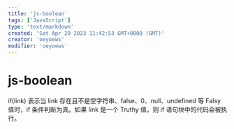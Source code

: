 ```yaml
---
title: 'js-boolean'
tags: ['JavaScript']
type: 'text/markdown'
created: 'Sat Apr 29 2023 11:42:53 GMT+0000 (GMT)'
creator: 'oeyoews'
modifier: 'oeyoews'
---
```


# js-boolean

if(link) 表示当 link 存在且不是空字符串、false、0、null、undefined 等 Falsy 值时，if 条件判断为真。如果 link 是一个 Truthy 值，则 if 语句块中的代码会被执行。
